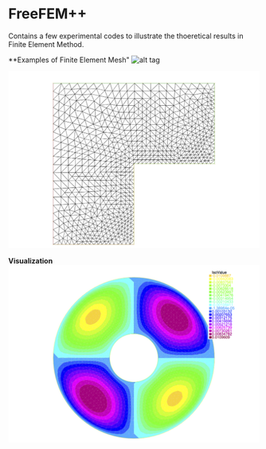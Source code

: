 FreeFEM++
=========

Contains a few experimental codes to illustrate the thoeretical results in Finite Element Method.

**Examples of Finite Element Mesh"
![alt tag](https://github.com/Balaje/FreeFEM-blob/Presentation/Sample/mesh.png)

![alt tag](https://github.com/Balaje/FreeFEM-/blob/Presentation/Sample/msh.png)

**Visualization**
![alt tag](https://github.com/Balaje/FreeFEM-/blob/Presentation/Sample/Solution_poisson.png)


